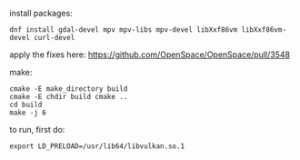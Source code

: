 install packages:

```
dnf install gdal-devel mpv mpv-libs mpv-devel libXxf86vm libXxf86vm-devel curl-devel
```

apply the fixes here:
https://github.com/OpenSpace/OpenSpace/pull/3548


make:

```
cmake -E make_directory build
cmake -E chdir build cmake ..
cd build
make -j 6
```



to run, first do:

```
export LD_PRELOAD=/usr/lib64/libvulkan.so.1
```
